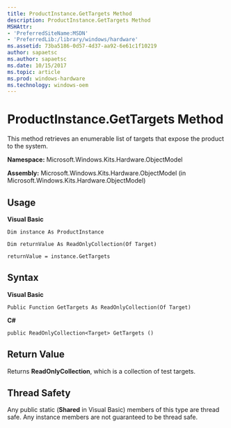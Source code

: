 ```yaml
---
title: ProductInstance.GetTargets Method
description: ProductInstance.GetTargets Method
MSHAttr:
- 'PreferredSiteName:MSDN'
- 'PreferredLib:/library/windows/hardware'
ms.assetid: 73ba5186-0d57-4d37-aa92-6e61c1f10219
author: sapaetsc
ms.author: sapaetsc
ms.date: 10/15/2017
ms.topic: article
ms.prod: windows-hardware
ms.technology: windows-oem
---
```


# ProductInstance.GetTargets Method


This method retrieves an enumerable list of targets that expose the product to the system.

**Namespace:** Microsoft.Windows.Kits.Hardware.ObjectModel

**Assembly:** Microsoft.Windows.Kits.Hardware.ObjectModel (in Microsoft.Windows.Kits.Hardware.ObjectModel)

## <span id="Usage"></span><span id="usage"></span><span id="USAGE"></span>Usage


**Visual Basic**

`Dim instance As ProductInstance`

`Dim returnValue As ReadOnlyCollection(Of Target)`

`returnValue = instance.GetTargets`

## <span id="Syntax"></span><span id="syntax"></span><span id="SYNTAX"></span>Syntax


**Visual Basic**

`Public Function GetTargets As ReadOnlyCollection(Of Target)`

**C#**

`public ReadOnlyCollection<Target> GetTargets ()`

## <span id="Return_Value"></span><span id="return_value"></span><span id="RETURN_VALUE"></span>Return Value


Returns **ReadOnlyCollection**, which is a collection of test targets.

## <span id="Thread_Safety"></span><span id="thread_safety"></span><span id="THREAD_SAFETY"></span>Thread Safety


Any public static (**Shared** in Visual Basic) members of this type are thread safe. Any instance members are not guaranteed to be thread safe.

 

 






